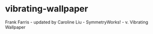 # vibrating-wallpaper
Frank Farris - updated by Caroline Liu - SymmetryWorks! - v. Vibrating Wallpaper
